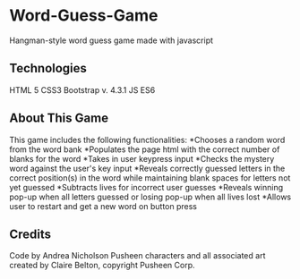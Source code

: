# Word-Guess-Game

Hangman-style word guess game made with javascript

## Technologies

HTML 5
CSS3
Bootstrap v. 4.3.1
JS ES6

## About This Game

This game includes the following functionalities:
*Chooses a random word from the word bank
*Populates the page html with the correct number of blanks for the word
*Takes in user keypress input
*Checks the mystery word against the user's key input
*Reveals correctly guessed letters in the correct position(s) in the word while maintaining blank spaces for letters not yet guessed
*Subtracts lives for incorrect user guesses
*Reveals winning pop-up when all letters guessed or losing pop-up when all lives lost
*Allows user to restart and get a new word on button press

## Credits

Code by Andrea Nicholson
Pusheen characters and all associated art created by Claire Belton, copyright Pusheen Corp.
